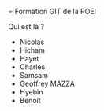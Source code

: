 = Formation GIT de la POEI

Qui est là ?



* Nicolas
* Hicham
* Hayet 
* Charles
* Samsam
* Geoffrey MAZZA
* Hyebin
* Benoît
